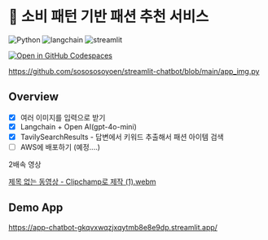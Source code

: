 # 👗 소비 패턴 기반 패션 추천 서비스
![Python](https://img.shields.io/badge/python-3670A0?style=for-the-badge&logo=python&logoColor=ffdd54)
![langchain](https://img.shields.io/badge/langchain-1C3C3C?style=for-the-badge&logo=langchain&logoColor=white)
![streamlit](https://img.shields.io/badge/streamlit-FF4B4B?style=for-the-badge&logo=streamlit&logoColor=white)

[![Open in GitHub Codespaces](https://github.com/codespaces/badge.svg)](https://codespaces.new/sosososoyoen/streamlit-chatbot?quickstart=1)

https://github.com/sosososoyoen/streamlit-chatbot/blob/main/app_img.py

## Overview
- [x]  여러 이미지를 입력으로 받기
- [x]  Langchain + Open AI(gpt-4o-mini)
- [x]  TavilySearchResults - 답변에서 키워드 추출해서 패션 아이템 검색
- [ ]  AWS에 배포하기 (예정....)

2배속 영상

[제목 없는 동영상 - Clipchamp로 제작 (1).webm](https://github.com/user-attachments/assets/65c99b8b-18a8-4731-a38a-2f01f7b1bc02)



## Demo App
https://app-chatbot-gkqvxwqzjxqytmb8e8e9dp.streamlit.app/
